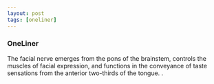 ```yaml
---
layout: post
tags: [oneliner]
---
```



### OneLiner

The facial nerve emerges from the pons of the brainstem, controls the muscles of facial expression, and functions in the conveyance of taste sensations from the anterior two-thirds of the tongue. .
